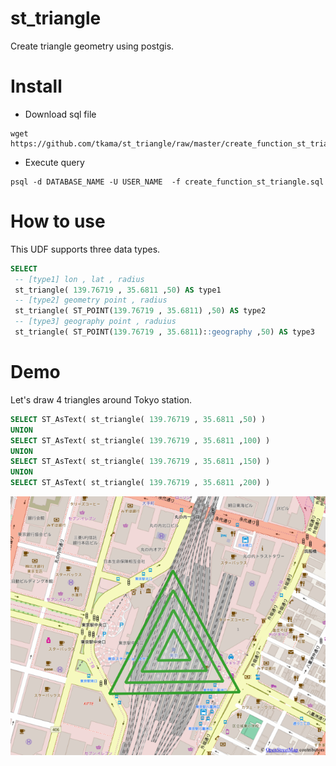 # st_triangle
Create triangle geometry using postgis.

# Install

+ Download sql file
```shell:
wget https://github.com/tkama/st_triangle/raw/master/create_function_st_triangle.sql
```

+ Execute query
```shell:
psql -d DATABASE_NAME -U USER_NAME  -f create_function_st_triangle.sql
```

# How to use

This UDF supports three data types.

```sql
SELECT 
 -- [type1] lon , lat , radius
 st_triangle( 139.76719 , 35.6811 ,50) AS type1
 -- [type2] geometry point , radius 
 st_triangle( ST_POINT(139.76719 , 35.6811) ,50) AS type2 
 -- [type3] geography point , raduius 
 st_triangle( ST_POINT(139.76719 , 35.6811)::geography ,50) AS type3
 ```

# Demo 
Let's draw 4 triangles around Tokyo station.

```sql:test_st_triangle.sql
SELECT ST_AsText( st_triangle( 139.76719 , 35.6811 ,50) ) 
UNION
SELECT ST_AsText( st_triangle( 139.76719 , 35.6811 ,100) ) 
UNION
SELECT ST_AsText( st_triangle( 139.76719 , 35.6811 ,150) )  
UNION
SELECT ST_AsText( st_triangle( 139.76719 , 35.6811 ,200) )  

```

![demo.png](https://github.com/tkama/st_triangle/blob/master/demo.png)

